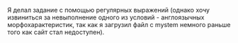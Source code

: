 Я делал задание с помощью регулярных выражений (однако хочу извиниться за невыполнение одного из условий - англоязычных морфохарактеристик, так как я загрузил файл с mystem немного раньше того как сайт стал недоступен).
